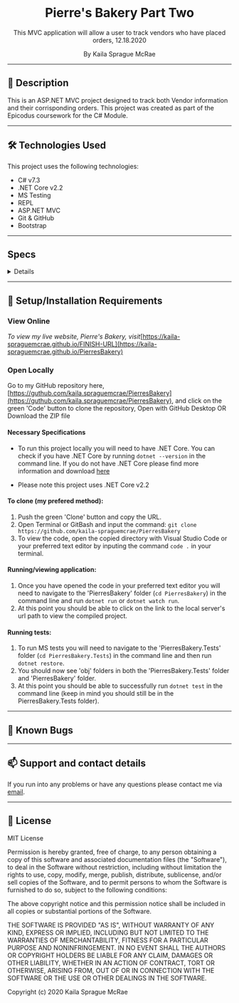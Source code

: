 <br>
<h1 align = "center">
<b> Pierre's Bakery Part Two</b>
</h1>

<p align = "center">
This MVC application will allow a user to track vendors who have placed orders, 12.18.2020
</p>

<p align = "center">
 By Kaila Sprague McRae
 </p>

--------------------

## 📖  Description

This is an ASP.NET MVC project designed to track both Vendor information and their corrisponding orders. This project was created as part of the Epicodus coursework for the C# Module. 

--------------------

## 🛠️ Technologies Used

This project uses the following technologies:

- C# v7.3
- .NET Core v2.2
- MS Testing
- REPL 
- ASP.NET MVC
- Git & GitHub
- Bootstrap

-------------------

## Specs

<details>

| Test | Input | Output |
| :------------- | :------------- | :------------- |
| **Order** |  |  |
| It should create an instance of Order | Order testOrder = new Order(); | typeof(testOrder) == Order |
| It should return given Title | "Pastry Order" | "Pastry Order" |
| It should return given Description | "Order of 20 Pastries" | "Order of 20 Pastries" |
| It should return given Price | 34 | 34 |
| It should return given Date | "2.18.2020" | "12.18.2020" |
| It should instantiate Order with and Id | testOrder2. Id | 2 |
| **Order.GetAll()** |  |  |
| It should return empty static List |  | *Empty List* |
| It should return static List with instances of Order object| testOrder = Title, Description, Price, Date // testOrder2 = Title, Description, Price, Date | {testOrder, testOrder2} |
| **Order.Find()** |  |  |
| It should return instance of Order by Id | Order.Find(2) | testOrder2 |
| **Vendor** |  |  |
| It should create an instance of Vendor | Vendor testVendor = new Vendor(); | typeof(testVendor) == Vendor |
| It should return given Name | "Mary's Cafe" | "Mary's Cafe" |
| It should return given Description | "Small local cafe" | "Small local cafe" |
| It should instantiate Vendor with an Id | testVendor2. Id | 2 |
| **Vendor.AddOrder(Order order)** |  |  |
| It should add instances of Order to an instance of Category's List<Order> | Vendor testVendor = new Vendor("test", "test"); |  |
|  | Order testOrder = new Order("test","test",0,"test"); |  |
|  | testVendor.Orders.Add(testOrder); |  |
|  | List<Order> testList = new List<Order>{ testOrder, testOrder2 }; |  |
|  | testList == testVendor.Orders | true |
| **Vendor.GetAll()** |  |  |
| It should return empty static List |  | *Empty List* |
| It should return static List with instances of Vendor object| testVendor = Name, Description // testVendor2 = Name, Description | {testVendor, testVendor} |
| **Vendor.Find()** |  |  |
| It should return instance of Vendor by Id | Vendor.Find(2) | testVendor2 |

|  |  |  |

</details>

-------------------

## 🔧 Setup/Installation Requirements

### View Online

_To view my live website, Pierre's Bakery, visit_[https://kaila-spraguemcrae.github.io/FINISH-URL](https://kaila-spraguemcrae.github.io/PierresBakery)

### Open Locally

Go to my GitHub repository here, [https://guthub.com/kaila.spraguemcrae/PierresBakery](https://guthub.com/kaila.spraguemcrae/PierresBakery), and click on the green 'Code' button to clone the repository, Open with GitHub Desktop OR Download the ZIP file

#### Necessary Specifications

- To run this project locally you will need to have .NET Core. You can check if you have .NET Core by running `dotnet --version` in the command line. If you do not have .NET Core please find more information and download [here](https://dotnet.microsoft.com/download/dotnet-core)

* Please note this project uses .NET Core v2.2

#### To clone (my prefered method):
1. Push the green 'Clone' button and copy the URL.
2. Open Terminal or GitBash and input the command: `git clone https://github.com/kaila-spraguemcrae/PierresBakery`
3. To view the code, open the copied directory with Visual Studio Code or your preferred text editor by inputing the command `code .` in your terminal.

#### Running/viewing application:

1. Once you have opened the code in your preferred text editor you will need to navigate to the 'PierresBakery' folder (`cd PierresBakery`) in the command line and run `dotnet run` or `dotnet watch run`.
2. At this point you should be able to click on the link to the local server's url path to view the compiled project. 

#### Running tests:

1. To run MS tests you will need to navigate to the 'PierresBakery.Tests' folder (`cd PierresBakery.Tests`) in the command line and then run `dotnet restore`. 
2. You should now see 'obj' folders in both the 'PierresBakery.Tests' folder and 'PierresBakery' folder.
3. At this point you should be able to successfully run `dotnet test` in the command line (keep in mind you should still be in the PierresBakery.Tests folder). 

--------------------------

## 🐛 Known Bugs

--------------------------

## 📫 Support and contact details

If you run into any problems or have any questions please contact me via [email](mailto:kaila.sprague@icloud.com).

---------------------------

## 📘 License

MIT License

Permission is hereby granted, free of charge, to any person obtaining a copy
of this software and associated documentation files (the "Software"), to deal
in the Software without restriction, including without limitation the rights
to use, copy, modify, merge, publish, distribute, sublicense, and/or sell
copies of the Software, and to permit persons to whom the Software is
furnished to do so, subject to the following conditions:

The above copyright notice and this permission notice shall be included in all
copies or substantial portions of the Software.

THE SOFTWARE IS PROVIDED "AS IS", WITHOUT WARRANTY OF ANY KIND, EXPRESS OR
IMPLIED, INCLUDING BUT NOT LIMITED TO THE WARRANTIES OF MERCHANTABILITY,
FITNESS FOR A PARTICULAR PURPOSE AND NONINFRINGEMENT. IN NO EVENT SHALL THE
AUTHORS OR COPYRIGHT HOLDERS BE LIABLE FOR ANY CLAIM, DAMAGES OR OTHER
LIABILITY, WHETHER IN AN ACTION OF CONTRACT, TORT OR OTHERWISE, ARISING FROM,
OUT OF OR IN CONNECTION WITH THE SOFTWARE OR THE USE OR OTHER DEALINGS IN THE
SOFTWARE.

Copyright (c) 2020 Kaila Sprague McRae